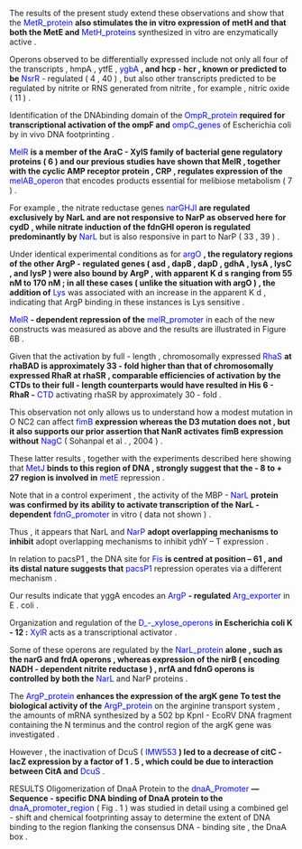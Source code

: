 The results of the present study extend these observations and show that the <font color='blue'>MetR_protein</font> **also stimulates the in vitro expression of metH and that both the MetE and** <font color='blue'>MetH_proteins</font> synthesized in vitro are enzymatically active .  

Operons observed to be differentially expressed include not only all four of the transcripts , hmpA , ytfE , <font color='blue'>ygbA</font> **, and hcp - hcr , known or predicted to be** <font color='blue'>NsrR</font> - regulated ( 4 , 40 ) , but also other transcripts predicted to be regulated by nitrite or RNS generated from nitrite , for example , nitric oxide ( 11 ) .  

Identification of the DNAbinding domain of the <font color='blue'>OmpR_protein</font> **required for transcriptional activation of the ompF and** <font color='blue'>ompC_genes</font> of Escherichia coli by in vivo DNA footprinting .  

 <font color='blue'>MelR</font> **is a member of the AraC - XylS family of bacterial gene regulatory proteins ( 6 ) and our previous studies have shown that MelR , together with the cyclic AMP receptor protein , CRP , regulates expression of the** <font color='blue'>melAB_operon</font> that encodes products essential for melibiose metabolism ( 7 ) .  

For example , the nitrate reductase genes <font color='blue'>narGHJI</font> **are regulated exclusively by NarL and are not responsive to NarP as observed here for cydD , while nitrate induction of the fdnGHI operon is regulated predominantly by** <font color='blue'>NarL</font> but is also responsive in part to NarP ( 33 , 39 ) .  

Under identical experimental conditions as for <font color='blue'>argO</font> **, the regulatory regions of the other ArgP - regulated genes ( asd , dapB , dapD , gdhA , lysA , lysC , and lysP ) were also bound by ArgP , with apparent K d s ranging from 55 nM to 170 nM ; in all these cases ( unlike the situation with argO ) , the addition of** <font color='blue'>Lys</font> was associated with an increase in the apparent K d , indicating that ArgP binding in these instances is Lys sensitive .  

 <font color='blue'>MelR</font> **- dependent repression of the** <font color='blue'>melR_promoter</font> in each of the new constructs was measured as above and the results are illustrated in Figure 6B .  

Given that the activation by full - length , chromosomally expressed <font color='blue'>RhaS</font> **at rhaBAD is approximately 33 - fold higher than that of chromosomally expressed RhaR at rhaSR , comparable efficiencies of activation by the CTDs to their full - length counterparts would have resulted in His 6 - RhaR -** <font color='blue'>CTD</font> activating rhaSR by approximately 30 - fold .  

This observation not only allows us to understand how a modest mutation in O NC2 can affect <font color='blue'>fimB</font> **expression whereas the D3 mutation does not , but it also supports our prior assertion that NanR activates fimB expression without** <font color='blue'>NagC</font> ( Sohanpal et al . , 2004 ) .  

These latter results , together with the experiments described here showing that <font color='blue'>MetJ</font> **binds to this region of DNA , strongly suggest that the - 8 to + 27 region is involved in** <font color='blue'>metE</font> repression .  

Note that in a control experiment , the activity of the MBP - <font color='blue'>NarL</font> **protein was confirmed by its ability to activate transcription of the NarL - dependent** <font color='blue'>fdnG_promoter</font> in vitro ( data not shown ) .  

Thus , it appears that NarL and <font color='blue'>NarP</font> **adopt overlapping mechanisms to inhibit**  adopt overlapping mechanisms to inhibit ydhY – T expression .  

In relation to pacsP1 , the DNA site for <font color='blue'>Fis</font> **is centred at position – 61 , and its distal nature suggests that** <font color='blue'>pacsP1</font> repression operates via a different mechanism .  

Our results indicate that yggA encodes an <font color='blue'>ArgP</font> **- regulated** <font color='blue'>Arg_exporter</font> in E . coli .  

Organization and regulation of the <font color='blue'>D_-_xylose_operons</font> **in Escherichia coli K - 12 :** <font color='blue'>XylR</font> acts as a transcriptional activator .  

Some of these operons are regulated by the <font color='blue'>NarL_protein</font> **alone , such as the narG and frdA operons , whereas expression of the nirB ( encoding NADH - dependent nitrite reductase ) , nrfA and fdnG operons is controlled by both the** <font color='blue'>NarL</font> and NarP proteins .  

The <font color='blue'>ArgP_protein</font> **enhances the expression of the argK gene To test the biological activity of the** <font color='blue'>ArgP_protein</font> on the arginine transport system , the amounts of mRNA synthesized by a 502 bp KpnI - EcoRV DNA fragment containing the N terminus and the control region of the argK gene was investigated .  

However , the inactivation of DcuS ( <font color='blue'>IMW553</font> **) led to a decrease of citC - lacZ expression by a factor of 1 . 5 , which could be due to interaction between CitA and** <font color='blue'>DcuS</font> .  

RESULTS Oligomerization of DnaA Protein to the <font color='blue'>dnaA_Promoter</font> **— Sequence - specific DNA binding of DnaA protein to the** <font color='blue'>dnaA_promoter_region</font> ( Fig . 1 ) was studied in detail using a combined gel - shift and chemical footprinting assay to determine the extent of DNA binding to the region flanking the consensus DNA - binding site , the DnaA box .  
